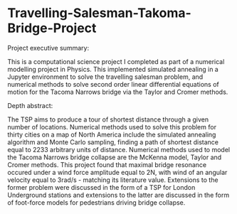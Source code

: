 # Travelling-Salesman-Takoma-Bridge-Project

Project executive summary:

This is a computational science project I completed as part of a numerical modelling project in Physics. This implemented simulated annealing in a Jupyter environment to solve the travelling salesman problem, and numerical methods to solve second order linear differential equations of motion for the Tacoma Narrows bridge via the Taylor and Cromer methods. 

Depth abstract:

The TSP aims to produce a tour of shortest distance through a given number of locations. Numerical methods used to solve this problem for thirty cities on a map of North America include the simulated annealing algorithm and Monte Carlo sampling, finding a path of shortest distance equal to 2233 arbitrary units of distance. Numerical methods used to model the Tacoma Narrows bridge collapse are the McKenna model, Taylor and Cromer methods. This project found that maximal bridge resonance occured under a wind force amplitude equal to 2N, with wind of an angular velocity equal to 3rad/s - matching its literature value. Extensions to the former problem were discussed in the form of a TSP for London Underground stations and extensions to the latter are discussed in the form of foot-force models for pedestrians driving bridge collapse.

